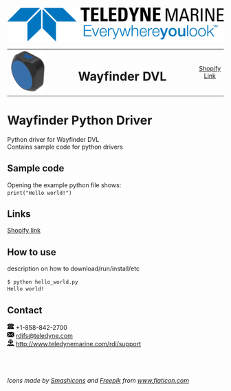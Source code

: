 [![Teledyne Logo](images/TeledyneLogo.svg)](teledynemarine.com)

<table><tr align="center"><td valign="middle" width="20%"><img src="images/wayfinder.png" alt="Wayfinder DVL" height="100"></td><td width="70%"><h1> Wayfinder DVL </h1></td><td width="10%"><a href="example.com">Shopify Link</a></td></tr></table>

# Wayfinder Python Driver
Python driver for Wayfinder DVL  
Contains sample code for python drivers

## Sample code
Opening the example python file shows:  
`print("Hello world!")`

## Links
[Shopify link](example.com)

## How to use
description on how to download/run/install/etc  

    $ python hello_world.py
    Hello world!  

## Contact
![Tele icon](images/phone_icon.png) +1-858-842-2700  
![Mail icon](images/mail_icon.png) rdifs@teledyne.com  
![Support icon](images/support_icon.png) http://www.teledynemarine.com/rdi/support

<br>
<br>

###### Icons made by <a href="https://www.flaticon.com/authors/smashicons" title="Smashicons">Smashicons</a> and <a href="https://www.flaticon.com/authors/freepik" title="Freepik">Freepik</a> from <a href="https://www.flaticon.com/" title="Flaticon">www.flaticon.com</a>


